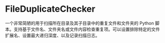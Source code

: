 # FileDuplicateChecker
一个非常简陋的用于扫描所在目录及其子目录中的重复文件和文件夹的 Python 脚本。支持基于文件名、文件夹名或文件内容检查重复项。可以设置排除特定的文件扩展名、设置最大递归深度、以及记录扫描日志。
